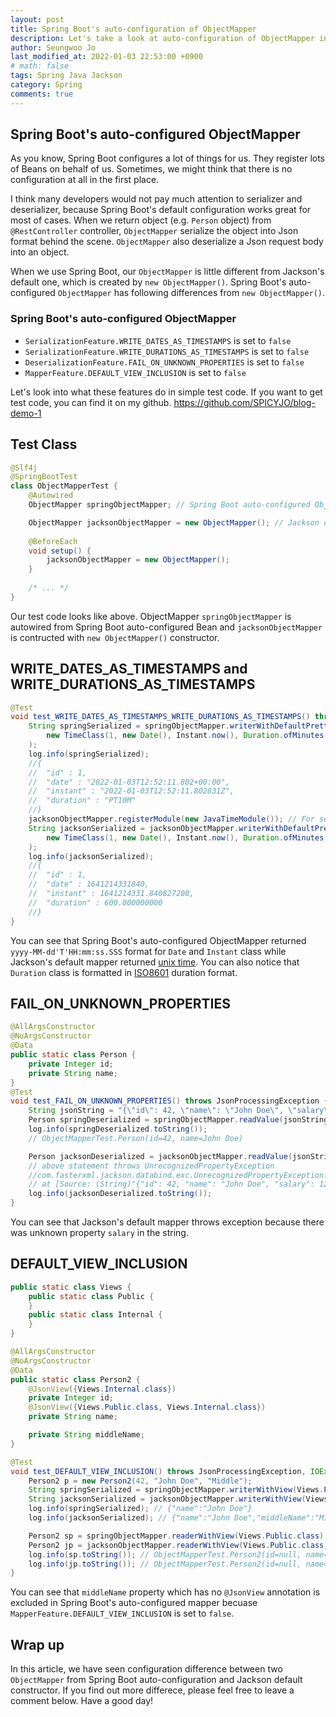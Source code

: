 ```yaml
---
layout: post
title: Spring Boot's auto-configuration of ObjectMapper
description: Let's take a look at auto-configuration of ObjectMapper in Spring Boot
author: Seungwoo Jo
last_modified_at: 2022-01-03 22:53:00 +0900
# math: false
tags: Spring Java Jackson
category: Spring
comments: true
---
```


## Spring Boot's auto-configured ObjectMapper

As you know, Spring Boot configures a lot of things for us. They register lots of Beans on behalf of us. Sometimes, we might think that there is no configuration at all in the first place.

I think many developers would not pay much attention to serializer and deserializer, because Spring Boot's default configuration works great for most of cases. When we return object (e.g. `Person` object) from `@RestController` controller, `ObjectMapper` serialize the object into Json format behind the scene. `ObjectMapper` also deserialize a Json request body into an object.

When we use Spring Boot, our `ObjectMapper` is little different from Jackson's default one, which is created by `new ObjectMapper()`. Spring Boot's auto-configured `ObjectMapper` has following differences from `new ObjectMapper()`. 

### Spring Boot's auto-configured ObjectMapper
- `SerializationFeature.WRITE_DATES_AS_TIMESTAMPS` is set to `false`
- `SerializationFeature.WRITE_DURATIONS_AS_TIMESTAMPS` is set to `false`
- `DeserializationFeature.FAIL_ON_UNKNOWN_PROPERTIES` is set to `false`
- `MapperFeature.DEFAULT_VIEW_INCLUSION` is set to `false`


Let's look into what these features do in simple test code. If you want to get test code, you can find it on my github. https://github.com/SPICYJO/blog-demo-1

## Test Class
```java
@Slf4j
@SpringBootTest
class ObjectMapperTest {
    @Autowired
    ObjectMapper springObjectMapper; // Spring Boot auto-configured ObjectMapper

    ObjectMapper jacksonObjectMapper = new ObjectMapper(); // Jackson default ObjectMapper
    
    @BeforeEach
    void setup() {
        jacksonObjectMapper = new ObjectMapper();
    }
    
    /* ... */
}
```

Our test code looks like above. ObjectMapper `springObjectMapper` is autowired from Spring Boot auto-configured Bean and `jacksonObjectMapper` is contructed with `new ObjectMapper()` constructor.

## WRITE_DATES_AS_TIMESTAMPS and WRITE_DURATIONS_AS_TIMESTAMPS

```java
@Test
void test_WRITE_DATES_AS_TIMESTAMPS_WRITE_DURATIONS_AS_TIMESTAMPS() throws JsonProcessingException {
    String springSerialized = springObjectMapper.writerWithDefaultPrettyPrinter().writeValueAsString(
        new TimeClass(1, new Date(), Instant.now(), Duration.ofMinutes(10L))
    );
    log.info(springSerialized);
    //{
    //  "id" : 1,
    //  "date" : "2022-01-03T12:52:11.802+00:00",
    //  "instant" : "2022-01-03T12:52:11.802831Z",
    //  "duration" : "PT10M"
    //}
    jacksonObjectMapper.registerModule(new JavaTimeModule()); // For serialization of Instant, Duration
    String jacksonSerialized = jacksonObjectMapper.writerWithDefaultPrettyPrinter().writeValueAsString(
        new TimeClass(1, new Date(), Instant.now(), Duration.ofMinutes(10L))
    );
    log.info(jacksonSerialized);
    //{
    //  "id" : 1,
    //  "date" : 1641214331840,
    //  "instant" : 1641214331.840827200,
    //  "duration" : 600.000000000
    //}
}
```

You can see that Spring Boot's auto-configured ObjectMapper returned `yyyy-MM-dd'T'HH:mm:ss.SSS` format for `Date` and `Instant` class while Jackson's default mapper returned [unix time](https://en.wikipedia.org/wiki/Unix_time). You can also notice that `Duration` class is formatted in [ISO8601](https://en.wikipedia.org/wiki/ISO_8601) duration format.

## FAIL_ON_UNKNOWN_PROPERTIES

```java
@AllArgsConstructor
@NoArgsConstructor
@Data
public static class Person {
    private Integer id;
    private String name;
}
@Test
void test_FAIL_ON_UNKNOWN_PROPERTIES() throws JsonProcessingException {
    String jsonString = "{\"id\": 42, \"name\": \"John Doe\", \"salary\": 123456}";
    Person springDeserialized = springObjectMapper.readValue(jsonString, Person.class);
    log.info(springDeserialized.toString());
    // ObjectMapperTest.Person(id=42, name=John Doe)

    Person jacksonDeserialized = jacksonObjectMapper.readValue(jsonString, Person.class);
    // above statement throws UnrecognizedPropertyException
    //com.fasterxml.jackson.databind.exc.UnrecognizedPropertyException: Unrecognized field "salary" (class com.example.demo.ObjectMapperTest$Person), not marked as ignorable (2 known properties: "id", "name"])
    // at [Source: (String)"{"id": 42, "name": "John Doe", "salary": 123456}"; line: 1, column: 48] (through reference chain: com.example.demo.ObjectMapperTest$Person["salary"])
    log.info(jacksonDeserialized.toString());
}
```

You can see that Jackson's default mapper throws exception because there was unknown property `salary` in the string. 

## DEFAULT_VIEW_INCLUSION
```java
public static class Views {
    public static class Public {
    }
    public static class Internal {
    }
}

@AllArgsConstructor
@NoArgsConstructor
@Data
public static class Person2 {
    @JsonView({Views.Internal.class})
    private Integer id;
    @JsonView({Views.Public.class, Views.Internal.class})
    private String name;

    private String middleName;
}

@Test
void test_DEFAULT_VIEW_INCLUSION() throws JsonProcessingException, IOException {
    Person2 p = new Person2(42, "John Doe", "Middle");
    String springSerialized = springObjectMapper.writerWithView(Views.Public.class).writeValueAsString(p);
    String jacksonSerialized = jacksonObjectMapper.writerWithView(Views.Public.class).writeValueAsString(p);
    log.info(springSerialized); // {"name":"John Doe"}
    log.info(jacksonSerialized); // {"name":"John Doe","middleName":"Middle"}

    Person2 sp = springObjectMapper.readerWithView(Views.Public.class).readValue("{\"name\":\"John Doe\",\"middleName\":\"Middle\"}", Person2.class);
    Person2 jp = jacksonObjectMapper.readerWithView(Views.Public.class).readValue("{\"name\":\"John Doe\",\"middleName\":\"Middle\"}", Person2.class);
    log.info(sp.toString()); // ObjectMapperTest.Person2(id=null, name=John Doe, middleName=null)
    log.info(jp.toString()); // ObjectMapperTest.Person2(id=null, name=John Doe, middleName=Middle)
}
```

You can see that `middleName` property which has no `@JsonView` annotation is excluded in Spring Boot's auto-configured mapper becuase `MapperFeature.DEFAULT_VIEW_INCLUSION` is set to `false`. 

## Wrap up
In this article, we have seen configuration difference between two `ObjectMapper` from Spring Boot auto-configuration and Jackson default constructor. If you find out more differece, please feel free to leave a comment below. Have a good day!